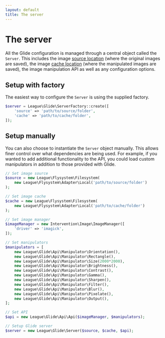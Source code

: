 ```yaml
---
layout: default
title: The server
---
```


# The server

All the Glide configuration is managed through a central object called the `Server`. This includes the image [source location](/config/source-and-cache/) (where the original images are saved), the image [cache location](/config/source-and-cache/) (where the manipulated images are saved), the image manipulation API as well as any configuration options.

## Setup with factory

The easiest way to configure the `Server` is using the supplied factory.

~~~ php
$server = League\Glide\ServerFactory::create([
    'source' => 'path/to/source/folder',
    'cache' => 'path/to/cache/folder',
]);
~~~

## Setup manually

You can also choose to instantiate the `Server` object manually. This allows finer control over what dependencies are being used. For example, if you wanted to add additional functionality to the API, you could load custom manipulators in addition to those provided with Glide.

~~~ php
// Set image source
$source = new League\Flysystem\Filesystem(
    new League\Flysystem\Adapter\Local('path/to/source/folder')
);

// Set image cache
$cache = new League\Flysystem\Filesystem(
    new League\Flysystem\Adapter\Local('path/to/cache/folder')
);

// Set image manager
$imageManager = new Intervention\Image\ImageManager([
    'driver' => 'imagick',
]);

// Set manipulators
$manipulators = [
    new League\Glide\Api\Manipulator\Orientation(),
    new League\Glide\Api\Manipulator\Rectangle(),
    new League\Glide\Api\Manipulator\Size(2000*2000),
    new League\Glide\Api\Manipulator\Brightness(),
    new League\Glide\Api\Manipulator\Contrast(),
    new League\Glide\Api\Manipulator\Gamma(),
    new League\Glide\Api\Manipulator\Sharpen(),
    new League\Glide\Api\Manipulator\Filter(),
    new League\Glide\Api\Manipulator\Blur(),
    new League\Glide\Api\Manipulator\Pixelate(),
    new League\Glide\Api\Manipulator\Output(),
];

// Set API
$api = new League\Glide\Api\Api($imageManager, $manipulators);

// Setup Glide server
$server = new League\Glide\Server($source, $cache, $api);
~~~